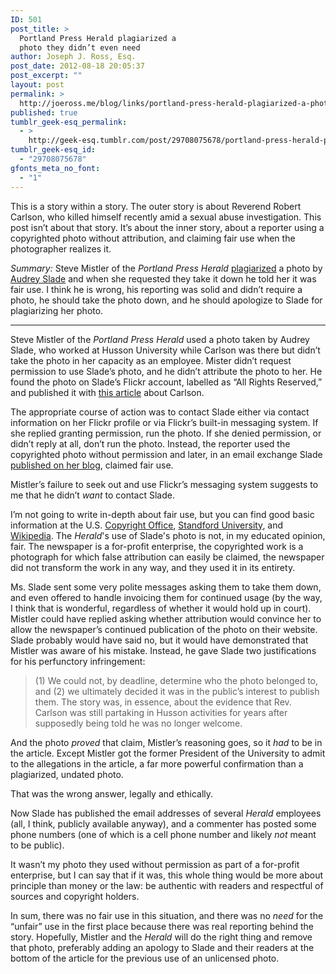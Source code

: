 ```yaml
---
ID: 501
post_title: >
  Portland Press Herald plagiarized a
  photo they didn’t even need
author: Joseph J. Ross, Esq.
post_date: 2012-08-18 20:05:37
post_excerpt: ""
layout: post
permalink: >
  http://joeross.me/blog/links/portland-press-herald-plagiarized-a-photo-they/
published: true
tumblr_geek-esq_permalink:
  - >
    http://geek-esq.tumblr.com/post/29708075678/portland-press-herald-plagiarized-a-photo-they
tumblr_geek-esq_id:
  - "29708075678"
gfonts_meta_no_font:
  - "1"
---
```

<p>This is a story within a story. The outer story is about Reverend Robert Carlson, who killed himself recently amid a sexual abuse investigation. This post isn&#8217;t about that story. It&#8217;s about the inner story, about a reporter using a copyrighted photo without attribution, and claiming fair use when the photographer realizes it.</p>

<p><em>Summary:</em> Steve Mistler of the <em>Portland Press Herald</em> <a href="http://www.pressherald.com/news/husson-let-chaplain-join-events-after-he-quit_2012-08-07.html" target="_blank">plagiarized</a> a photo by <a href="http://lovelikesalt.posterous.com/sure-its-fair-but-is-it-right" target="_blank">Audrey Slade</a> and when she requested they take it down he told her it was fair use. I think he is wrong, his reporting was solid and didn&#8217;t require a photo, he should take the photo down, and he should apologize to Slade for plagiarizing her photo.</p>

<hr><p>Steve Mistler of the <em>Portland Press Herald</em> used a photo taken by Audrey Slade, who worked at Husson University while Carlson was there but didn&#8217;t take the photo in her capacity as an employee. Mister didn&#8217;t request permission to use Slade&#8217;s photo, and he didn&#8217;t attribute the photo to her. He found the photo on Slade&#8217;s Flickr account, labelled as &#8220;All Rights Reserved,&#8221; and published it with <a href="http://www.pressherald.com/news/husson-let-chaplain-join-events-after-he-quit_2012-08-07.html" target="_blank">this article</a> about Carlson.</p>

<p>The appropriate course of action was to contact Slade either via contact information on her Flickr profile or via Flickr&#8217;s built-in messaging system. If she replied granting permission, run the photo. If she denied permission, or didn&#8217;t reply at all, don&#8217;t run the photo. Instead, the reporter used the copyrighted photo without permission and later, in an email exchange Slade <a href="http://lovelikesalt.posterous.com/sure-its-fair-but-is-it-right" target="_blank">published on her blog</a>, claimed fair use.</p>

<p>Mistler&#8217;s failure to seek out and use Flickr&#8217;s messaging system suggests to me that he didn&#8217;t <em>want</em> to contact Slade.</p>

<p>I&#8217;m not going to write in-depth about fair use, but you can find good basic information at the U.S. <a href="http://www.copyright.gov/fls/fl102.html" target="_blank">Copyright Office</a>, <a href="http://fairuse.stanford.edu/Copyright_and_Fair_Use_Overview/chapter9/" target="_blank">Standford University</a>, and <a href="http://en.wikipedia.org/wiki/Fair_use" target="_blank">Wikipedia</a>. The <em>Herald</em>'s use of Slade's photo is not, in my educated opinion, fair. The newspaper is a for-profit enterprise, the copyrighted work is a photograph for which false attribution can easily be claimed, the newspaper did not transform the work in any way, and they used it in its entirety.</p>

<p>Ms. Slade sent some very polite messages asking them to take them down, and even offered to handle invoicing them for continued usage (by the way, I think that is wonderful, regardless of whether it would hold up in court). Mistler could have replied asking whether attribution would convince her to allow the newspaper&#8217;s continued publication of the photo on their website. Slade probably would have said no, but it would have demonstrated that Mistler was aware of his mistake. Instead, he gave Slade two justifications for his perfunctory infringement:</p>

<blockquote>
  <p>(1) We could not, by deadline, determine who the photo belonged to, and (2) we ultimately decided it was in the public&#8217;s interest to publish them. The story was, in essence, about the evidence that Rev. Carlson was still partaking in Husson activities for years after supposedly being told he was no longer welcome.</p>
</blockquote>

<p>And the photo <em>proved</em> that claim, Mistler&#8217;s reasoning goes, so it <em>had</em> to be in the article. Except Mistler got the former President of the University to admit to the allegations in the article, a far more powerful confirmation than a plagiarized, undated photo.</p>

<p>That was the wrong answer, legally and ethically.</p>

<p>Now Slade has published the email addresses of several <em>Herald</em> employees (all, I think, publicly available anyway), and a commenter has posted some phone numbers (one of which is a cell phone number and likely <em>not</em> meant to be public).</p>

<p>It wasn&#8217;t my photo they used without permission as part of a for-profit enterprise, but I can say that if it was, this whole thing would be more about principle than money or the law: be authentic with readers and respectful of sources and copyright holders.</p>

<p>In sum, there was no fair use in this situation, and there was no <em>need</em> for the &#8220;unfair&#8221; use in the first place because there was real reporting behind the story. Hopefully, Mistler and the <em>Herald</em> will do the right thing and remove that photo, preferably adding an apology to Slade and their readers at the bottom of the article for the previous use of an unlicensed photo.</p>